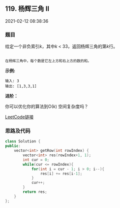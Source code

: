 ## 119. 杨辉三角 II

2021-02-12 08:38:36

### 题目

给定一个非负索引*k*，其中*k* < 33，返回杨辉三角的第*k*行。

<img alt="" src="https://upload.wikimedia.org/wikipedia/commons/0/0d/PascalTriangleAnimated2.gif">

<small>在杨辉三角中，每个数是它左上方和右上方的数的和。</small>

**示例:**

```
输入: 3
输出: [1,3,3,1]
```

**进阶：**

你可以优化你的算法到O(<em>k</em>) 空间复杂度吗？


[LeetCode链接](https://leetcode-cn.com/problems/pascals-triangle-ii/)

### 思路及代码

```cpp
class Solution {
public:
    vector<int> getRow(int rowIndex) {
        vector<int> res(rowIndex+1, 1);
        int cur = 0;
        while(cur <= rowIndex){
            for(int i = cur - 1; i > 0; i--){
                res[i] += res[i-1];
            }
            cur++;
        }
        return res;
    }
};
```